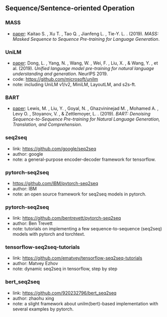 ## **Sequence/Sentence-oriented Operation**


### MASS
  * [paper](https://arxiv.org/pdf/1905.02450.pdf): Kaitao S. , Xu T. , Tao Q. , Jianfeng L. , Tie-Y. L. . (2019). *MASS: Masked Sequence to Sequence Pre-training for Language Generation*.
  
### UniLM
  * [paper](https://arxiv.org/abs/1905.03197): Dong, L. , Yang, N. , Wang, W. , Wei, F. , Liu, X. , & Wang, Y. , et al. (2019). *Unified language model pre-training for natural language understanding and generation*. NeurIPS 2019.
  * code: https://github.com/microsoft/unilm
  * note: including UniLM v1/v2, MiniLM, LayoutLM, and s2s-ft.
  
### BART
  * [paper](https://arxiv.org/pdf/1910.13461.pdf): Lewis, M. , Liu, Y. , Goyal, N. , Ghazvininejad M. , Mohamed A. , Levy O. , Stoyanov, V. , & Zettlemoyer, L. . (2019). *BART: Denoising Sequence-to-Sequence Pre-training for Natural Language Generation, Translation, and Comprehension*.

### seq2seq
  * link: https://github.com/google/seq2seq
  * author: google
  * note: a general-purpose encoder-decoder framework for tensorflow.
  
### pytorch-seq2seq
  * https://github.com/IBM/pytorch-seq2seq
  * author: IBM
  * note: an open source framework for seq2seq models in pytorch. 

### pytorch-seq2seq
  * link: https://github.com/bentrevett/pytorch-seq2seq
  * author: Ben Trevett
  * note: tutorials on implementing a few sequence-to-sequence (seq2seq) models with pytorch and torchtext.

### tensorflow-seq2seq-tutorials
  * link: https://github.com/ematvey/tensorflow-seq2seq-tutorials
  * author: Matvey Ezhov
  * note: dynamic seq2seq in tensorflow, step by step

### bert_seq2seq
  * link: https://github.com/920232796/bert_seq2seq
  * author: zhaohu xing
  * note: a slight framework about unilm(bert)-based implementation with several examples by pytorch.
  


